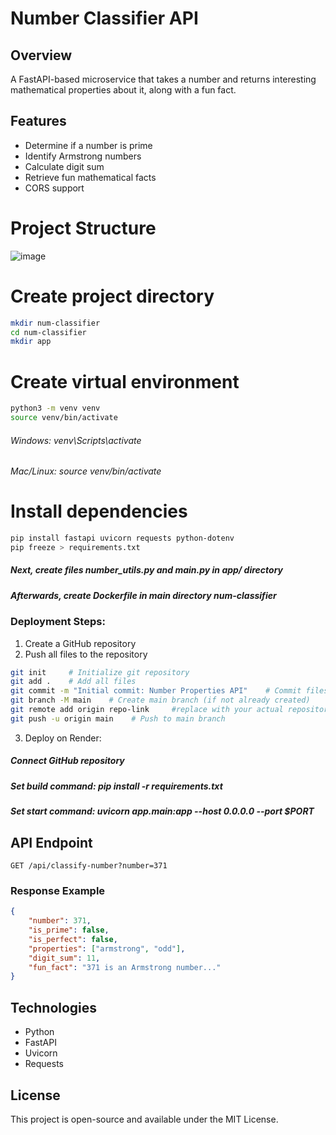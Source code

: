 # Number Classifier API

## Overview
A FastAPI-based microservice that takes a number and returns interesting mathematical properties about it, along with a fun fact.

## Features
- Determine if a number is prime
- Identify Armstrong numbers
- Calculate digit sum
- Retrieve fun mathematical facts
- CORS support

# Project Structure

![image](https://github.com/user-attachments/assets/a87e7733-240b-48ad-b2f0-0d784f8fbe4e)


# Create project directory
```bash
mkdir num-classifier
cd num-classifier
mkdir app
```

# Create virtual environment
```bash
python3 -m venv venv
source venv/bin/activate
```
###### Windows: venv\Scripts\activate
###### Mac/Linux: source venv/bin/activate

# Install dependencies
```bash
pip install fastapi uvicorn requests python-dotenv
pip freeze > requirements.txt
```

##### Next, create files number_utils.py and main.py in app/ directory

##### Afterwards, create Dockerfile in main directory num-classifier


### Deployment Steps:

1. Create a GitHub repository
2. Push all files to the repository
```bash
git init     # Initialize git repository
git add .    # Add all files
git commit -m "Initial commit: Number Properties API"    # Commit files
git branch -M main    # Create main branch (if not already created)
git remote add origin repo-link     #replace with your actual repository URL
git push -u origin main    # Push to main branch
```

3. Deploy on Render:

##### Connect GitHub repository
##### Set build command: pip install -r requirements.txt
##### Set start command: uvicorn app.main:app --host 0.0.0.0 --port $PORT

## API Endpoint
`GET /api/classify-number?number=371`

### Response Example
```json
{
    "number": 371,
    "is_prime": false,
    "is_perfect": false,
    "properties": ["armstrong", "odd"],
    "digit_sum": 11,
    "fun_fact": "371 is an Armstrong number..."
}
```

## Technologies
- Python
- FastAPI
- Uvicorn
- Requests

## License

This project is open-source and available under the MIT License.
